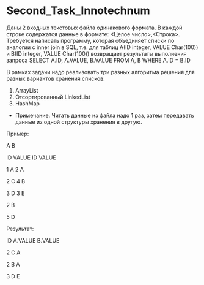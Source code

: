 # Second_Task_Innotechnum

Даны 2 входных текстовых файла одинакового формата. В каждой строке содержатся данные в формате: <Целое число>,<Строка>.
Требуется написать программу, которая объединяет списки по аналогии с inner join в SQL, 
т.е. для таблиц 
	  A(ID integer, VALUE Char(100)) 
	и B(ID integer, VALUE Char(100)) 
возвращает результаты выполнения запроса
	SELECT A.ID, A.VALUE, B.VALUE
	  FROM A, B
	 WHERE A.ID = B.ID

В рамках задачи надо реализовать три разных алгоритма решения для разных вариантов хранения списков:
1. ArrayList
2. Отсортированный LinkedList
3. HashMap
 
* Примечание. Читать данные из файла надо 1 раз, затем передавать данные из одной структуры хранения в другую.


Пример:

A			B

ID	VALUE		ID	VALUE

1	A		2	A

2	C		4	B

3	D		3	E

2	B

5	D

Результат:

ID	A.VALUE	B.VALUE

2	C	A

2	B	A

3	D	E
